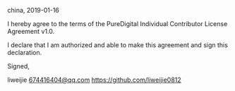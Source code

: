 china, 2019-01-16

I hereby agree to the terms of the PureDigital Individual Contributor License
Agreement v1.0.

I declare that I am authorized and able to make this agreement and sign this
declaration.

Signed,

liweijie 674416404@qq.com https://github.com/liweijie0812
